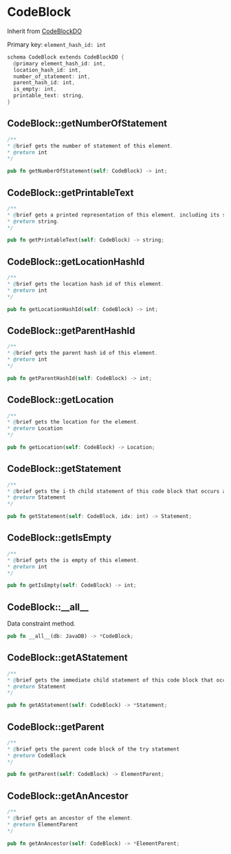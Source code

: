 # CodeBlock

Inherit from [CodeBlockDO](./CodeBlockDO.md)

Primary key: `element_hash_id: int`

```rust
schema CodeBlock extends CodeBlockDO {
  @primary element_hash_id: int,
  location_hash_id: int,
  number_of_statement: int,
  parent_hash_id: int,
  is_empty: int,
  printable_text: string,
}
```
## CodeBlock::getNumberOfStatement

```java
/**
* @brief gets the number of statement of this element.
* @return int
*/
```
```rust
pub fn getNumberOfStatement(self: CodeBlock) -> int;
```
## CodeBlock::getPrintableText

```java
/**
* @brief gets a printed representation of this element, including its structure where applicable.
* @return string.
*/
```
```rust
pub fn getPrintableText(self: CodeBlock) -> string;
```
## CodeBlock::getLocationHashId

```java
/**
* @brief gets the location hash id of this element.
* @return int
*/
```
```rust
pub fn getLocationHashId(self: CodeBlock) -> int;
```
## CodeBlock::getParentHashId

```java
/**
* @brief gets the parent hash id of this element.
* @return int
*/
```
```rust
pub fn getParentHashId(self: CodeBlock) -> int;
```
## CodeBlock::getLocation

```java
/**
* @brief gets the location for the element.
* @return Location
*/
```
```rust
pub fn getLocation(self: CodeBlock) -> Location;
```
## CodeBlock::getStatement

```java
/**
* @brief gets the i-th child statement of this code block that occurs at the specified (zero-based) position.
* @return Statement 
*/
```
```rust
pub fn getStatement(self: CodeBlock, idx: int) -> Statement;
```
## CodeBlock::getIsEmpty

```java
/**
* @brief gets the is empty of this element.
* @return int
*/
```
```rust
pub fn getIsEmpty(self: CodeBlock) -> int;
```
## CodeBlock::\_\_all\_\_

Data constraint method.

```rust
pub fn __all__(db: JavaDB) -> *CodeBlock;
```
## CodeBlock::getAStatement

```java
/**
* @brief gets the immediate child statement of this code block that occurs at the specified (zero-based) position.
* @return Statement 
*/
```
```rust
pub fn getAStatement(self: CodeBlock) -> *Statement;
```
## CodeBlock::getParent

```java
/**
* @brief gets the parent code block of the try statement
* @return CodeBlock 
*/
```
```rust
pub fn getParent(self: CodeBlock) -> ElementParent;
```
## CodeBlock::getAnAncestor

```java
/**
* @brief gets an ancestor of the element.
* @return ElementParent 
*/
```
```rust
pub fn getAnAncestor(self: CodeBlock) -> *ElementParent;
```
